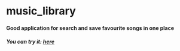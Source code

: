 # music_library


<h4 color="red">Good application for search and save favourite songs in one place</h4>

<h5>You can try it: <a href="http://188.166.28.39:5000/">here</a></h5>
